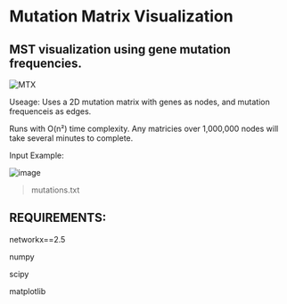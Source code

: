 # Mutation Matrix Visualization
## MST visualization using gene mutation frequencies. 

![MTX](https://github.com/Gfatouras/COVID-19-Mutation-Matrix/assets/165408353/931fd80b-ba4b-4f3a-8f96-250a5c3c7cf7)

Useage:
Uses a 2D mutation matrix with genes as nodes, and mutation frequenceis as edges.

Runs with O(n²) time complexity. Any matricies over 1,000,000 nodes will take several minutes to complete.

Input Example:

![image](https://github.com/Gfatouras/COVID-19-Mutation-Matrix/assets/165408353/9775a171-fa34-430a-9d3f-00ba7503600d)
>mutations.txt

## REQUIREMENTS:

networkx==2.5

numpy

scipy

matplotlib

